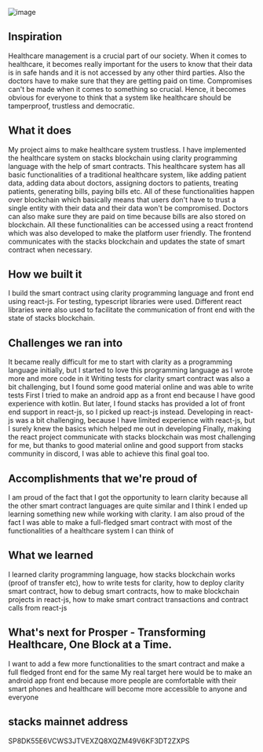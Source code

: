![image](https://user-images.githubusercontent.com/77321971/223673651-070a6941-1ccb-4ec8-a5cd-70b72744d67f.png)


## Inspiration
Healthcare management is a crucial part of our society. When it comes to healthcare, it becomes really important for the users to know that their data is in safe hands and it is not accessed by any other third parties. Also the doctors have to make sure that they are getting paid on time. Compromises can't be made when it comes to something so crucial. Hence, it becomes obvious for everyone to think that a system like healthcare should be tamperproof, trustless and democratic.

## What it does
My project aims to make healthcare system trustless. I have implemented the healthcare system on stacks blockchain using clarity programming language with the help of smart contracts. This healthcare system has all basic functionalities of a traditional healthcare system, like adding patient data, adding data about doctors, assigning doctors to patients, treating patients, generating bills, paying bills etc.
All of these functionalities happen over blockchain which basically means that users don't have to trust a single entity with their data and their data won't be compromised. Doctors can also make sure they are paid on time because bills are also stored on blockchain. 
All these functionalities can be accessed using a react frontend which was also developed to make the platform user friendly. The frontend communicates with the stacks blockchain and updates the state of smart contract when necessary.

## How we built it
I build the smart contract using clarity programming language and front end using react-js. For testing, typescript libraries were used. Different react libraries were also used to facilitate the communication of front end with the state of stacks blockchain. 

## Challenges we ran into
It became really difficult for me to start with clarity as a programming language initially, but I started to love this programming language as I wrote more and more code in it
Writing tests for clarity smart contract was also a bit challenging, but I found some good material online and was able to write tests
First I tried to make an android app as a front end because I have good experience with kotlin. But later, I found stacks has provided a lot of front end support in react-js, so I picked up react-js instead.
Developing in react-js was a bit challenging, because I have limited experience with react-js, but I surely knew the basics which helped me out in developing
Finally, making the react project communicate with stacks blockchain was most challenging for me, but thanks to good material online and good support from stacks community in discord, I was able to achieve this final goal too.

## Accomplishments that we're proud of
I am proud of the fact that I got the opportunity to learn clarity because all the other smart contract languages are quite similar and I think I ended up learning something new while working with clarity.
I am also proud of the fact I was able to make a full-fledged smart contract with most of the functionalities of a healthcare system I can think of

## What we learned
I learned clarity programming language, how stacks blockchain works (proof of transfer etc), how to write tests for clarity, how to deploy clarity smart contract, how to debug smart contracts, how to make blockchain projects in react-js, how to make smart contract transactions and contract calls from react-js

## What's next for Prosper - Transforming Healthcare, One Block at a Time.
I want to add a few more functionalities to the smart contract and make a full fledged front end for the same
My real target here would be to make an android app front end because more people are comfortable with their smart phones and healthcare will become more accessible to anyone and everyone

## stacks mainnet address
SP8DK55E6VCWS3JTVEXZQ8XQZM49V6KF3DT2ZXPS
